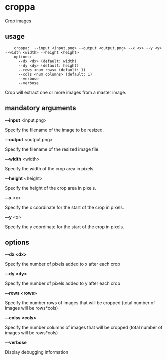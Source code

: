 croppa
======

Crop images

usage
-----
```
    croppa:  --input <input.png> --output <output.png> --x <x> --y <y> --width <width> --height <height>
    options:
      --dx <dx> (default: width)
      --dy <dy> (default: height)
      --rows <num rows> (default: 1)
      --cols <num columns> (default: 1)
      --verbose
      --verbose
```

Crop will extract one or more images from a master image.

mandatory arguments
-------------------
**--input** &lt;input.png>

Specify the filename of the image to be resized.

**--output** &lt;output.png>

Specify the filename of the resized image file.

**--width** &lt;width>

Specify the width of the crop area in pixels.

**--height** &lt;height>

Specify the height of the crop area in pixels.

**--x** &lt;x>

Specify the x coordinate for the start of the crop in pixels.

**--y** &lt;x>

Specify the y coordinate for the start of the crop in pixels.


options
-------

**--dx &lt;dx>**

Specify the number of pixels added to x after each crop

**--dy &lt;dy>**

Specify the number of pixels added to y after each crop

**--rows &lt;rows>**

Specify the number rows of images that will be cropped (total number of images will be rows*cols)

**--colss &lt;cols>**

Specify the number columns of images that will be cropped (total number of images will be rows*cols)

**--verbose**

Display debugging information

